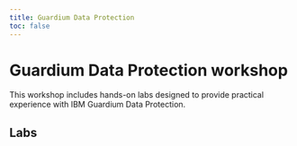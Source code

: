```yaml
---
title: Guardium Data Protection
toc: false
---
```


# Guardium Data Protection workshop

This workshop includes hands-on labs designed to provide practical experience with IBM Guardium Data Protection.

## Labs

<TileGrid>
  <NavTile to='/guardium/100' recursive />
  <NavTile to='/guardium/101' recursive />
  <NavTile to='/guardium/102' recursive />
  <NavTile to='/guardium/103' recursive />
  <NavTile to='/guardium/104' recursive />
  <NavTile to='/guardium/105' recursive />
</TileGrid>
